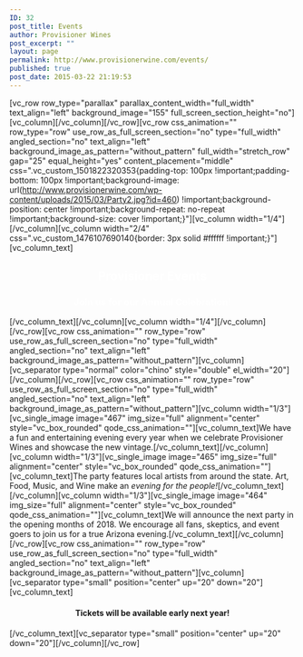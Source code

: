 ```yaml
---
ID: 32
post_title: Events
author: Provisioner Wines
post_excerpt: ""
layout: page
permalink: http://www.provisionerwine.com/events/
published: true
post_date: 2015-03-22 21:19:53
---
```

[vc_row row_type="parallax" parallax_content_width="full_width" text_align="left" background_image="155" full_screen_section_height="no"][vc_column][/vc_column][/vc_row][vc_row css_animation="" row_type="row" use_row_as_full_screen_section="no" type="full_width" angled_section="no" text_align="left" background_image_as_pattern="without_pattern" full_width="stretch_row" gap="25" equal_height="yes" content_placement="middle" css=".vc_custom_1501822320353{padding-top: 100px !important;padding-bottom: 100px !important;background-image: url(http://www.provisionerwine.com/wp-content/uploads/2015/03/Party2.jpg?id=460) !important;background-position: center !important;background-repeat: no-repeat !important;background-size: cover !important;}"][vc_column width="1/4"][/vc_column][vc_column width="2/4" css=".vc_custom_1476107690140{border: 3px solid #ffffff !important;}"][vc_column_text]
<h2 style="text-align: center;"><span style="color: #ffffff;">Provisioner Events</span></h2>
<h3 style="text-align: center; color: white;"><strong>Join us for our Annual Celebration!</strong></h3>
[/vc_column_text][/vc_column][vc_column width="1/4"][/vc_column][/vc_row][vc_row css_animation="" row_type="row" use_row_as_full_screen_section="no" type="full_width" angled_section="no" text_align="left" background_image_as_pattern="without_pattern"][vc_column][vc_separator type="normal" color="chino" style="double" el_width="20"][/vc_column][/vc_row][vc_row css_animation="" row_type="row" use_row_as_full_screen_section="no" type="full_width" angled_section="no" text_align="left" background_image_as_pattern="without_pattern"][vc_column width="1/3"][vc_single_image image="467" img_size="full" alignment="center" style="vc_box_rounded" qode_css_animation=""][vc_column_text]We have a fun and entertaining evening every year when we celebrate Provisioner Wines and showcase the new vintage.[/vc_column_text][/vc_column][vc_column width="1/3"][vc_single_image image="465" img_size="full" alignment="center" style="vc_box_rounded" qode_css_animation=""][vc_column_text]The party features local artists from around the state. Art, Food, Music, and Wine make an <em>evening for the people!</em>[/vc_column_text][/vc_column][vc_column width="1/3"][vc_single_image image="464" img_size="full" alignment="center" style="vc_box_rounded" qode_css_animation=""][vc_column_text]We will announce the next party in the opening months of 2018. We encourage all fans, skeptics, and event goers to join us for a true Arizona evening.[/vc_column_text][/vc_column][/vc_row][vc_row css_animation="" row_type="row" use_row_as_full_screen_section="no" type="full_width" angled_section="no" text_align="left" background_image_as_pattern="without_pattern"][vc_column][vc_separator type="small" position="center" up="20" down="20"][vc_column_text]
<h4 style="text-align: center;">Tickets will be available early next year!</h4>
[/vc_column_text][vc_separator type="small" position="center" up="20" down="20"][/vc_column][/vc_row]